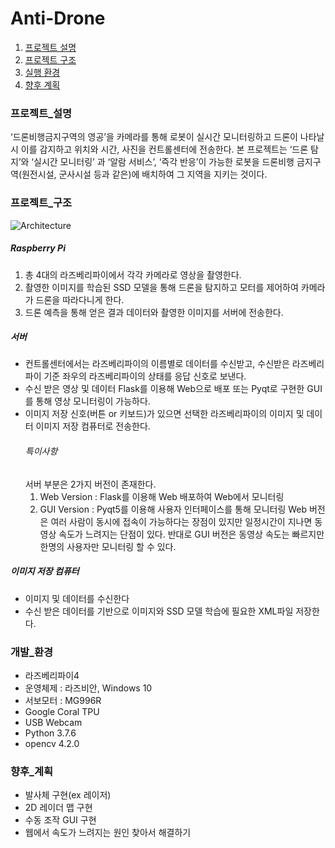 # Anti-Drone

1. [프로젝트 설명](#프로젝트_설명)
2. [프로젝트 구조](#프로젝트_구조)
3. [실행 환경](#개발_환경)
4. [향후 계획](#향후_계획)


### 프로젝트_설명
‘드론비행금지구역의 영공’을 카메라를 통해 로봇이 실시간 모니터링하고 드론이 나타날 시 이를 감지하고 위치와 시간, 사진을 컨트롤센터에 전송한다. 본 프로젝트는 ‘드론 탐지’와 ‘실시간 모니터링’ 과 ‘알람 서비스’, ‘즉각 반응’이 가능한 로봇을 드론비행 금지구역(원전시설, 군사시설 등과 같은)에 배치하여 그 지역을 지키는 것이다. 


### 프로젝트_구조
![Architecture](.img/Project_architecture.jpg "프로젝트 구조")
##### Raspberry Pi
1. 총 4대의 라즈베리파이에서 각각 카메라로 영상을 촬영한다. 
2. 촬영한 이미지를 학습된 SSD 모델을 통해 드론을 탐지하고 모터를 제어하여 카메라가 드론을 따라다니게 한다.
3. 드론 예측을 통해 얻은 결과 데이터와 촬영한 이미지를 서버에 전송한다.

##### 서버
* 컨트롤센터에서는 라즈베리파이의 이름별로 데이터를 수신받고, 수신받은 라즈베리파이 기준 좌우의 라즈베리파이의 상태를 응답 신호로 보낸다.
* 수신 받은 영상 및 데이터 Flask를 이용해 Web으로 배포 또는 Pyqt로 구현한 GUI를 통해 영상 모니터링이 가능하다.
* 이미지 저장 신호(버튼 or 키보드)가 있으면 선택한 라즈베리파이의 이미지 및 데이터 이미지 저장 컴퓨터로 전송한다.
    ###### 특이사항
    서버 부분은 2가지 버전이 존재한다.
    1. Web Version : Flask를 이용해 Web 배포하여 Web에서 모니터링
    2. GUI Version : Pyqt5를 이용해 사용자 인터페이스를 통해 모니터링
    Web 버전은 여러 사람이 동시에 접속이 가능하다는 장점이 있지만 일정시간이 지나면 동영상 속도가 느려지는 단점이 있다.
    반대로 GUI 버전은 동영상 속도는 빠르지만 한명의 사용자만 모니터링 할 수 있다.


##### 이미지 저장 컴퓨터
* 이미지 및 데이터를 수신한다
* 수신 받은 데이터를 기반으로 이미지와 SSD 모델 학습에 필요한 XML파일 저장한다.




### 개발_환경
* 라즈베리파이4
* 운영체제 : 라즈비안, Windows 10
* 서보모터 : MG996R
* Google Coral TPU 
* USB Webcam
* Python 3.7.6
* opencv 4.2.0




### 향후_계획
* 발사체 구현(ex 레이저)
* 2D 레이더 맵 구현
* 수동 조작 GUI 구현
* 웹에서 속도가 느려지는 원인 찾아서 해결하기
